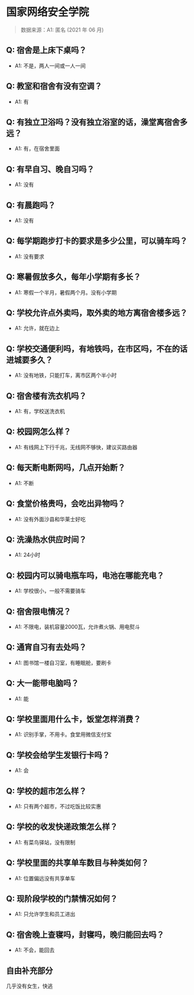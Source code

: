 # 国家网络安全学院

> 数据来源：A1: 匿名 (2021 年 06 月)

## Q: 宿舍是上床下桌吗？

- A1: 不是，两人一间或一人一间

## Q: 教室和宿舍有没有空调？

- A1: 有

## Q: 有独立卫浴吗？没有独立浴室的话，澡堂离宿舍多远？

- A1: 有，在宿舍里面

## Q: 有早自习、晚自习吗？

- A1: 没有

## Q: 有晨跑吗？

- A1: 没有

## Q: 每学期跑步打卡的要求是多少公里，可以骑车吗？

- A1: 没有要求

## Q: 寒暑假放多久，每年小学期有多长？

- A1: 寒假一个半月，暑假两个月。没有小学期

## Q: 学校允许点外卖吗，取外卖的地方离宿舍楼多远？

- A1: 允许，就在边上

## Q: 学校交通便利吗，有地铁吗，在市区吗，不在的话进城要多久？

- A1: 没有地铁，只能打车，离市区两个半小时

## Q: 宿舍楼有洗衣机吗？

- A1: 有，学校送洗衣机

## Q: 校园网怎么样？

- A1: 有线网上下行千兆，无线网不够快，建议买路由器

## Q: 每天断电断网吗，几点开始断？

- A1: 不断

## Q: 食堂价格贵吗，会吃出异物吗？

- A1: 没有外面沙县和华莱士好吃

## Q: 洗澡热水供应时间？

- A1: 24小时

## Q: 校园内可以骑电瓶车吗，电池在哪能充电？

- A1: 学校很小，一般不需要骑车

## Q: 宿舍限电情况？

- A1: 不限电，装机容量2000瓦，允许煮火锅、用电熨斗

## Q: 通宵自习有去处吗？

- A1: 图书馆一楼自习室，有睡眠舱，要刷卡

## Q: 大一能带电脑吗？

- A1: 能

## Q: 学校里面用什么卡，饭堂怎样消费？

- A1: 识别手掌，不用卡。食堂用微信支付宝

## Q: 学校会给学生发银行卡吗？

- A1: 会

## Q: 学校的超市怎么样？

- A1: 只有两个超市，不过吃饭比较实惠

## Q: 学校的收发快递政策怎么样？

- A1: 有菜鸟驿站，没有限制

## Q: 学校里面的共享单车数目与种类如何？

- A1: 位置偏远没有共享单车

## Q: 现阶段学校的门禁情况如何？

- A1: 只允许学生和员工进出

## Q: 宿舍晚上查寝吗，封寝吗，晚归能回去吗？

- A1: 不会，能回去

## 自由补充部分

几乎没有女生，快逃